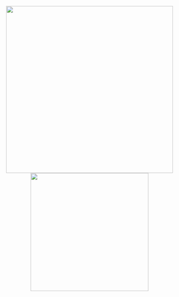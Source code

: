 <p align="center">
 <a href="https://github.com/Code-Artist">
  <img src="https://github-readme-stats.vercel.app/api?username=Code-Artist&hide_border=true&theme=github_dark&show_icons=true&hide=prs,issues" width=450/><img src="https://github-readme-stats.vercel.app/api/top-langs/?username=Code-Artist&hide_border=true&layout=compact&theme=github_dark" width=318 align="top"/>
 </a>
</p>
